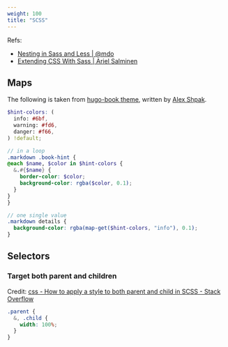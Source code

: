 ```yaml
---
weight: 100
title: "SCSS"
---
```


Refs:

- [Nesting in Sass and Less | @mdo](https://markdotto.com/2015/07/20/css-nesting/)
- [Extending CSS With Sass | Ariel Salminen](https://arie.ls/2012/extending-css-with-sass/)

## Maps

The following is taken from [hugo-book theme](https://github.com/loikein/hugo-book/tree/master), written by [Alex Shpak](https://github.com/alex-shpak).

```scss
$hint-colors: (
  info: #6bf,
  warning: #fd6,
  danger: #f66,
) !default;
```

```scss
// in a loop
.markdown .book-hint {
@each $name, $color in $hint-colors {
  &.#{$name} {
    border-color: $color;
    background-color: rgba($color, 0.1);
  }
}
}

// one single value
.markdown details {
  background-color: rgba(map-get($hint-colors, "info"), 0.1);
}
```

## Selectors

### Target both parent and children

Credit: [css - How to apply a style to both parent and child in SCSS - Stack Overflow](https://stackoverflow.com/a/42393790/10668706)

```scss
.parent {
  &, .child {
    width: 100%;
  }
}
```
